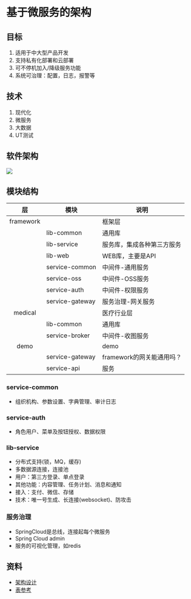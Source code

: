 # 基于微服务的架构

## 目标
1. 适用于中大型产品开发
1. 支持私有化部署和云部署
1. 可不停机加入/降级服务功能
1. 系统可治理：配置，日志，报警等

## 技术
1. 现代化
1. 微服务
1. 大数据
1. UT测试

## 软件架构
![](https://sw.wangyaqi.cn/s/distarch/arch.jpg)

## 模块结构

| 层 | 模块 | 说明 |
| :-: | - | - |
| framework |  | 框架层 |
|  | lib-common | 通用库 |
|  | lib-service | 服务库，集成各种第三方服务 |
|  | lib-web | WEB库，主要是API |
|  | service-common | 中间件-通用服务 |
|  | service-oss | 中间件-OSS服务 |
|  | service-auth | 中间件-权限服务 |
|  | service-gateway | 服务治理-网关服务 |
| medical |  | 医疗行业层 |
|  | lib-common | 通用库 |
|  | service-broker | 中间件-收图服务 |
| demo |  | demo |
|  | service-gateway | framework的网关能通用吗？ |
|  | service-api | 服务 |

### service-common
* 组织机构、参数设置、字典管理、审计日志
### service-auth
* 角色用户、菜单及按钮授权、数据权限

### lib-service
* 分布式支持(锁，MQ，缓存)
* 多数据源连接，连接池
* 用户：第三方登录、单点登录
* 其他功能：内容管理、任务计划、消息和通知
* 接入：支付、微信、存储
* 技术：唯一号生成、长连接(websocket)、防攻击

### 服务治理
* SpringCloud是总线，连接起每个微服务
* Spring Cloud admin
* 服务的可视化管理，如redis

## 资料
* [架构设计](https://sw.wangyaqi.cn/#/distarch/SUMMARY)
* [表参考](https://gitee.com/shuzheng/zheng/raw/master/project-datamodel/zheng.png)

